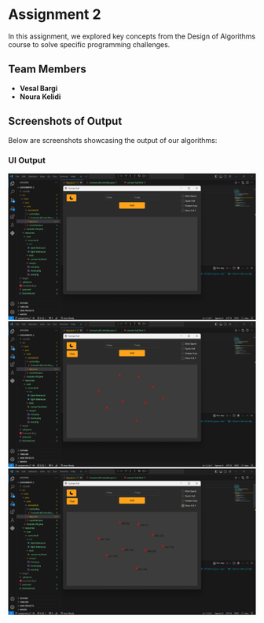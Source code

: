 # Assignment 2
In this assignment, we explored key concepts from the Design of Algorithms course to solve specific programming challenges.

## Team Members
- **Vesal Bargi**
- **Noura Kelidi**

## Screenshots of Output
Below are screenshots showcasing the output of our algorithms:

### UI Output
![GUI](GUI.png)
![GUI2](GUI2.png)
![GUI3](GUI3.png)
